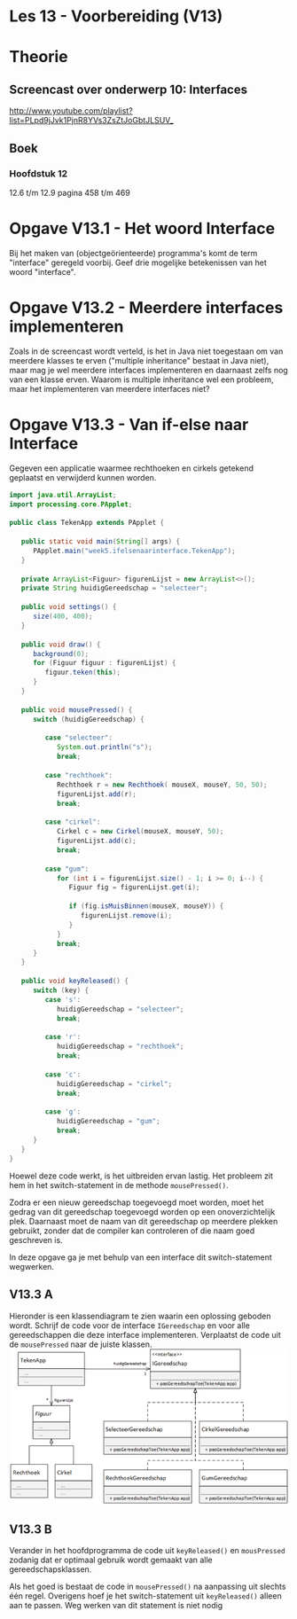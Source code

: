 Les 13 - Voorbereiding (V13)
===

# Theorie

## Screencast over onderwerp 10: Interfaces

<http://www.youtube.com/playlist?list=PLpd9jJvk1PjnR8YVs3ZsZtJoGbtJLSUV_>

## Boek

### Hoofdstuk 12

12.6 t/m 12.9 pagina 458 t/m 469


# Opgave V13.1 - Het woord Interface

Bij het maken van (objectgeörienteerde) programma's komt de term "interface" geregeld voorbij. Geef drie mogelijke betekenissen van het woord "interface".


# Opgave V13.2 - Meerdere interfaces implementeren

Zoals in de screencast wordt verteld, is het in Java niet toegestaan om van meerdere klasses te erven ("multiple inheritance" bestaat in Java niet), maar mag je wel meerdere interfaces implementeren en daarnaast zelfs nog van een klasse erven. Waarom is multiple inheritance wel een probleem, maar het implementeren van meerdere interfaces niet?


# Opgave V13.3 - Van if-else naar Interface

Gegeven een applicatie waarmee rechthoeken en cirkels getekend geplaatst en verwijderd kunnen worden.

```java 
import java.util.ArrayList;
import processing.core.PApplet;

public class TekenApp extends PApplet {

   public static void main(String[] args) {
      PApplet.main("week5.ifelsenaarinterface.TekenApp");
   }

   private ArrayList<Figuur> figurenLijst = new ArrayList<>();
   private String huidigGereedschap = "selecteer";

   public void settings() {
      size(400, 400);
   }

   public void draw() {
      background(0);
      for (Figuur figuur : figurenLijst) {
         figuur.teken(this);
      }
   }

   public void mousePressed() {
      switch (huidigGereedschap) {

         case "selecteer":
            System.out.println("s");
            break;

         case "rechthoek":
            Rechthoek r = new Rechthoek( mouseX, mouseY, 50, 50);
            figurenLijst.add(r);
            break;

         case "cirkel":
            Cirkel c = new Cirkel(mouseX, mouseY, 50);
            figurenLijst.add(c);
            break;

         case "gum":
            for (int i = figurenLijst.size() - 1; i >= 0; i--) {
               Figuur fig = figurenLijst.get(i);

               if (fig.isMuisBinnen(mouseX, mouseY)) {
                  figurenLijst.remove(i);
               }
            }
            break;
      }
   }

   public void keyReleased() {
      switch (key) {
         case 's':
            huidigGereedschap = "selecteer";
            break;
            
         case 'r':
            huidigGereedschap = "rechthoek";
            break;
            
         case 'c':
            huidigGereedschap = "cirkel";
            break;
            
         case 'g':
            huidigGereedschap = "gum";
            break;
      }
   }
}
```

Hoewel deze code werkt, is het uitbreiden ervan lastig. Het probleem zit hem in het switch-statement in de methode `mousePressed()`.

Zodra er een nieuw gereedschap toegevoegd moet worden, moet het gedrag van dit gereedschap toegevoegd worden op een onoverzichtelijk plek. Daarnaast moet de naam van dit gereedschap op meerdere plekken gebruikt, zonder dat de compiler kan controleren of die naam goed geschreven is.

In deze opgave ga je met behulp van een interface dit switch-statement wegwerken.

## V13.3 A

Hieronder is een klassendiagram te zien waarin een oplossing geboden wordt. Schrijf de code voor de interface `IGereedschap` en voor alle gereedschappen die deze interface implementeren. Verplaatst de code uit de `mousePressed` naar de juiste klassen.
![gereedschapCD](images/gereedschapCD.png)

## V13.3 B

Verander in het hoofdprogramma de code uit `keyReleased()` en `mousPressed` zodanig dat er optimaal gebruik wordt gemaakt van alle gereedschapsklassen.

Als het goed is bestaat de code in `mousePressed()` na aanpassing uit slechts één regel. Overigens hoef je het switch-statement uit `keyReleased()` alleen aan te passen. Weg werken van dit statement is niet nodig